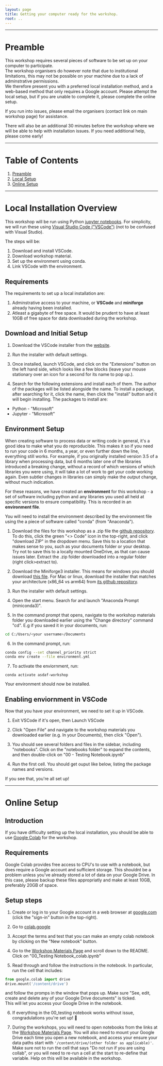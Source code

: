 ```yaml
---
layout: page
title: Getting your computer ready for the workshop.
root: ..
---
```

---




# Preamble <a name="preamble"></a>

This workshop requires several pieces of software to be set up on your computer to participate.  
The workshop organisers do however note that due to institutional limitations, this may not be possible on your machine due to a lack of adminstrative permissions.  
We therefore present you with a preferred local installation method, and a web-based method that only requires a Google account. Please attempt the local setup, but if you are unable to complete it, please complete the online setup.  
  
If you run into issues, please email the organisers (contact link on main workshop page) for assistance. 

There will also be an additional 30 minutes before the workshop where we will be able to help with installation issues. If you need additional help, please come early!

---


# Table of Contents
1. [Preamble](#preamble)
2. [Local Setup](#local-setup)
3. [Online Setup](#online-setup)

---

# Local Installation Overview <a name="local-setup"></a>
This workshop will be run using Python [jupyter notebooks](https://jupyter.org/). For simplicity, we will run these using [Visual Studio Code ("VSCode")](https://code.visualstudio.com/) (not to be confused with Visual Studio).  

The steps will be:
1. Download and install VSCode.
2. Download workshop material.
3. Set up the environment using conda.
4. Link VSCode with the environment.

## Requirements
The requirements to set up a local installation are:
1. Adminstrative access to your machine, or **VSCode** and **miniforge** already having been installed.
2. Atleast a gigabyte of free space. It would be prudent to have at least 10GB of free space for data downloaded during the workshop.



## Download and Initial Setup

1. Download the VSCode installer from the [website](https://code.visualstudio.com/).

2. Run the installer with default settings. 

3. Once installed, launch VSCode, and click on the "Extensions" button on the left hand side, which looks like a few blocks (leave your mouse stationary over an icon for a second for its name to pop up.).

4. Search for the following extensions and install each of them. The author of the packages will be listed alongside the name. To install a package, after searching for it, click the name, then click the "install" button and it will begin installing.  The packages to install are:
  - Python - "Microsoft"
  - Jupyter - "Microsoft"

## Environment Setup
When creating software to process data or writing code in general, it's a good idea to make what you do reproducible. This makes it so if you need to run your code in 6 months, a year, or even further down the line, everything still works. For example, if you originally installed version 3.5 of a library when processing data, but 6 months later one of the libraries introduced a breaking change, without a record of which versions of which libraries you were using, it will take a lot of work to get your code working again. Even subtler changes in libraries can simply make the *output* change, without much indication. 

For these reasons, we have created an **environment** for this workshop - a set of software including python and any libraries you used all held at specific versions to ensure compatibility. This is recorded in an **environment file**.   

You will need to install the environment described by the environment file using the a piece of software called "conda" (from "Anaconda").

1. Download the files for this workshop as a .zip file the [github repository](https://github.com/AustralianSDAF/ASDAF_Workshop_Materials_Remote_Sensing_Intro). To do this, click the green "<> Code" icon in the top-right, and click "download ZIP" in the dropdown menu.
 Save this to a location that makes sense to you, such as your documents folder or your desktop. Try not to save this to a locally mounted OneDrive, as that can cause issues later. Extract the .zip folder downloaded into a regular folder (right click>extract to).

2. Download the Miniforge3 installer. This means for windows you should download [this file](https://github.com/conda-forge/miniforge/releases/latest/download/Miniforge3-Windows-x86_64.exe). For Mac or linux, download the installer that matches your architecture (x86_64 vs arm64) from [its github repository](https://github.com/conda-forge/miniforge).

3. Run the installer with default settings.

4. Open the start menu. Search for and launch "Anaconda Prompt (miniconda3)".

5. In the command prompt that opens, navigate to the workshop materials folder you downloaded earlier using the "Change directory" command "cd". E.g if you saved it in your documents, run: 
  ```sh
  cd C:/Users/<your username>/Documents
  ```
6. In the command prompt, run:
```sh
conda config --set channel_priority strict
conda env create --file environment.yml
```

7. To activate the enviornment, run:
```
conda activate asdaf-workshop
```

Your environment should now be installed.

## Enabling enviornment in VSCode
Now that you have your environment, we need to set it up in VSCode.

1. Exit VSCode if it's open, then Launch VSCode

2. Click "Open File" and navigate to the workshop materials you downloaded earlier (e.g. In your Documents), then click "Open").

3. You should see several folders and files in the sidebar, including "notebooks". Click on the "notebooks folder" to expand the contents, and then double-click on "00 - Testing Notebook.ipynb"

4. Run the first cell. You should get ouput like below, listing the package names and versions.

If you see that, you're all set up!


---

# Online Setup <a name="online-setup"></a>

## Introduction
If you have difficulty setting up the local installation, you should be able to use [Google Colab](https://colab.google/) for the workshop. 

## Requirements
Google Colab provides free access to CPU's to use with a notebook, but does require a Google account and sufficient storage. This shouldnt be a problem unless you've already stored a lot of data on your Google Drive. In this case, please backup these files appropriatly and make at least 10GB, preferably 20GB of space.

## Setup steps
 
1. Create or log in to your Google account in a web browser at [google.com](https://google.com) (click the "sign-in" button in the top-right).

2. Go to [colab.google](collab.google)

3. Accept the terms and test that you can make an empty colab notebook by clicking on the "New notebook" button.

4. Go to the [Workshop Materials Page](https://github.com/AustralianSDAF/ASDAF_Workshop_Materials_Remote_Sensing_Intro) and scroll down to the README. Click on "00_Testing Notebook_colab.ipynb"

5. Read through and follow the instructions in the notebook. In particular, run the cell that includes:
  ```py
  from google.colab import drive
  drive.mount('/content/drive')
  ```
  and follow the promps in the window that pops up. Make sure "See, edit, create and delete any of your Google Drive documents" is ticked.   
  This will let you access your Google Drive in the notebook.

6. If everything in the 00_testing notebook works without issue, congradulations you're set up! 🎉 

7. During the workshops, you will need to open notebooks from the links at the [Workshop Materials Page](https://github.com/AustralianSDAF/ASDAF_Workshop_Materials_Remote_Sensing_Intro). You will also need to mount your Google Drive each time you open a new notebook, and access your ensure your data paths start with `'/content/drive/(other folder as applicable)'`. Make sure not to run the cell that says "Do not run if you are using collab", or you will need to re-run a cell at the start to re-define that variable. Help on this will be available in the workshop.


